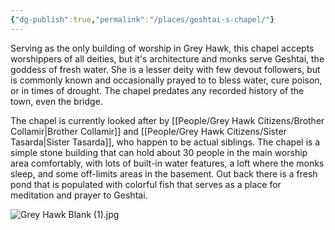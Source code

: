 ```yaml
---
{"dg-publish":true,"permalink":"/places/geshtai-s-chapel/"}
---
```


Serving as the only building of worship in Grey Hawk, this chapel accepts worshippers of all deities, but it's architecture and monks serve Geshtai, the goddess of fresh water.  She is a lesser deity with few devout followers, but is commonly known and occasionally prayed to to bless water, cure poison, or in times of drought.  The chapel predates any recorded history of the town, even the bridge.  

The chapel is currently looked after by [[People/Grey Hawk Citizens/Brother Collamir\|Brother Collamir]] and [[People/Grey Hawk Citizens/Sister Tasarda\|Sister Tasarda]], who happen to be actual siblings.  The chapel is a simple stone building that can hold about 30 people in the main worship area comfortably, with lots of built-in water features, a loft where the monks sleep, and some off-limits areas in the basement.  Out back there is a fresh pond that is populated with colorful fish that serves as a place for meditation and prayer to Geshtai.  

![Grey Hawk Blank (1).jpg](/img/user/Z_Attachments/Grey%20Hawk%20Blank%20(1).jpg)